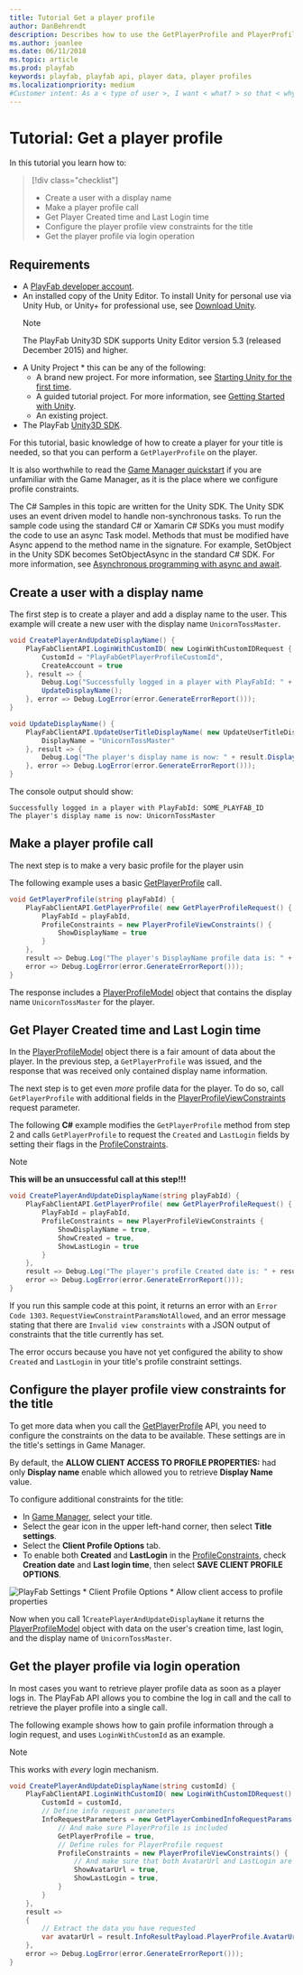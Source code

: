 ```yaml
---
title: Tutorial Get a player profile
author: DanBehrendt
description: Describes how to use the GetPlayerProfile and PlayerProfileViewConstraints APIs to retrieve player profile data.
ms.author: joanlee
ms.date: 06/11/2018
ms.topic: article
ms.prod: playfab
keywords: playfab, playfab api, player data, player profiles
ms.localizationpriority: medium
#Customer intent: As a < type of user >, I want < what? > so that < why? >
---
```


# Tutorial: Get a player profile

In this tutorial you learn how to:

> [!div class="checklist"]
> * Create a user with a display name
> * Make a player profile call
> * Get Player Created time and Last Login time
> * Configure the player profile view constraints for the title
> * Get the player profile via login operation

## Requirements

* A [PlayFab developer account](https://developer.playfab.com/en-us/sign-up).
* An installed copy of the Unity Editor. To install Unity for personal use via Unity Hub, or Unity+ for professional use, see [Download Unity](https://unity3d.com/get-unity/download).
  > [!NOTE]
  > The PlayFab Unity3D SDK supports Unity Editor version 5.3 (released December 2015) and higher.
* A Unity Project * this can be any of the following:
  * A brand new project. For more information, see [Starting Unity for the first time](https://docs.unity3d.com/550/Documentation/Manual/GettingStarted.html).
  * A guided tutorial project. For more information, see [Getting Started with Unity](https://learn.unity.com/).
  * An existing project.
* The PlayFab [Unity3D SDK](../../../sdks/unity3d/index.md).

For this tutorial, basic knowledge of how to create a player for your title is needed, so that you can perform a `GetPlayerProfile` on the player.

It is also worthwhile to read the [Game Manager quickstart](../../../gamemanager/quickstart.md) if you are unfamiliar with the Game Manager, as it is the place where we configure profile constraints.

The C# Samples in this topic are written for the Unity SDK. The Unity SDK uses an event driven model to handle non-synchronous tasks. To run the sample code using the standard C# or Xamarin C# SDKs you must modify the code to use an async Task model. Methods that must be modified have Async append to the method name in the signature. For example, SetObject in the Unity SDK becomes SetObjectAsync in the standard C# SDK. For more information, see [Asynchronous programming with async and await](/dotnet/csharp/programming-guide/concepts/async/).

## Create a user with a display name

The first step is to create a player and add a display name to the user. This example will create a new user with the display name `UnicornTossMaster`.

```csharp
void CreatePlayerAndUpdateDisplayName() {
    PlayFabClientAPI.LoginWithCustomID( new LoginWithCustomIDRequest {
        CustomId = "PlayFabGetPlayerProfileCustomId",
        CreateAccount = true
    }, result => {
        Debug.Log("Successfully logged in a player with PlayFabId: " + result.PlayFabId);
        UpdateDisplayName();
    }, error => Debug.LogError(error.GenerateErrorReport()));
}

void UpdateDisplayName() {
    PlayFabClientAPI.UpdateUserTitleDisplayName( new UpdateUserTitleDisplayNameRequest {
        DisplayName = "UnicornTossMaster"
    }, result => {
        Debug.Log("The player's display name is now: " + result.DisplayName);
    }, error => Debug.LogError(error.GenerateErrorReport()));
}
```

The console output should show:

```
Successfully logged in a player with PlayFabId: SOME_PLAYFAB_ID
The player's display name is now: UnicornTossMaster
```

## Make a player profile call

The next step is to make a very basic profile for the player usin

The following example uses a basic [GetPlayerProfile](xref:titleid.playfabapi.com.server.accountmanagement.getplayerprofile) call.

```csharp
void GetPlayerProfile(string playFabId) {
    PlayFabClientAPI.GetPlayerProfile( new GetPlayerProfileRequest() {
        PlayFabId = playFabId,
        ProfileConstraints = new PlayerProfileViewConstraints() {
            ShowDisplayName = true
        }
    },
    result => Debug.Log("The player's DisplayName profile data is: " + result.PlayerProfile.DisplayName),
    error => Debug.LogError(error.GenerateErrorReport()));
}
```

The response includes a [PlayerProfileModel](xref:titleid.playfabapi.com.server.accountmanagement.getplayerprofile#playerprofilemodel) object that contains the display name `UnicornTossMaster` for the player.

## Get Player Created time and Last Login time

In the [PlayerProfileModel](xref:titleid.playfabapi.com.server.accountmanagement.getplayerprofile#playerprofilemodel) object there is a fair amount of data about the player. In the previous step, a `GetPlayerProfile` was issued, and the response that was received only contained display name information.

The next step is to get even *more* profile data for the player. To do so, call `GetPlayerProfile` with additional fields in the [PlayerProfileViewConstraints](xref:titleid.playfabapi.com.server.accountmanagement.getplayerprofile#playerprofileviewconstraints) request parameter.

The following **C#** example modifies the `GetPlayerProfile` method from step 2 and calls `GetPlayerProfile` to request the `Created` and `LastLogin` fields by setting their flags in the [ProfileConstraints](xref:titleid.playfabapi.com.server.accountmanagement.getplayerprofile#playerprofileviewconstraints).

> [!NOTE]
> **This will be an unsuccessful call at this step!!!**

```csharp
void CreatePlayerAndUpdateDisplayName(string playFabId) {
    PlayFabClientAPI.GetPlayerProfile( new GetPlayerProfileRequest() {
        PlayFabId = playFabId,
        ProfileConstraints = new PlayerProfileViewConstraints {
            ShowDisplayName = true,
            ShowCreated = true,
            ShowLastLogin = true
        }
    },
    result => Debug.Log("The player's profile Created date is: " + result.PlayerProfile.Created),
    error => Debug.LogError(error.GenerateErrorReport()));
}
```

If you run this sample code at this point, it returns an error with an `Error Code 1303`. `RequestViewConstraintParamsNotAllowed`, and an error message stating that there are `Invalid view constraints` with a JSON output of constraints that the title currently has set.

The error occurs because you have not yet configured the ability to show `Created` and `LastLogin` in your title's profile constraint settings.

## Configure the player profile view constraints for the title

To get more data when you call the [GetPlayerProfile](xref:titleid.playfabapi.com.server.accountmanagement.getplayerprofile) API, you need to configure the constraints on the data to be available. These settings are in the title's settings in Game Manager.

By default, the **ALLOW CLIENT ACCESS TO PROFILE PROPERTIES:** had only **Display name** enable which allowed you to retrieve **Display Name** value.

To configure additional constraints for the title:

* In [Game Manager](https://developer.playfab.com/en-US/login), select your title.
* Select the gear icon in the upper left-hand corner, then select **Title settings**.
* Select the **Client Profile Options** tab.
* To enable both **Created** and **LastLogin** in the [ProfileConstraints](xref:titleid.playfabapi.com.server.accountmanagement.getplayerprofile#playerprofileviewconstraints), check **Creation date** and **Last login time**, then select **SAVE CLIENT PROFILE OPTIONS**.

![PlayFab Settings * Client Profile Options * Allow client access to profile properties](media/tutorials/playfab-allow-client-access-to-profile-properties.png)  

Now when you call 1`CreatePlayerAndUpdateDisplayName` it returns the [PlayerProfileModel](xref:titleid.playfabapi.com.server.accountmanagement.getplayerprofile#playerprofilemodel) object with data on the user's creation time, last login, and the display name of `UnicornTossMaster`.

## Get the player profile via login operation

In most cases you want to retrieve player profile data as soon as a player logs in. The PlayFab API allows you to combine the log in call and the call to retrieve the player profile into a single call.

The following example shows how to gain profile information through a login request, and uses `LoginWithCustomId` as an example.

> [!NOTE]
> This works with *every* login mechanism.

```csharp
void CreatePlayerAndUpdateDisplayName(string customId) {
    PlayFabClientAPI.LoginWithCustomID( new LoginWithCustomIDRequest() {
        CustomId = customId,
        // Define info request parameters
        InfoRequestParameters = new GetPlayerCombinedInfoRequestParams() {
            // And make sure PlayerProfile is included
            GetPlayerProfile = true,
            // Define rules for PlayerProfile request
            ProfileConstraints = new PlayerProfileViewConstraints() {
                // And make sure that both AvatarUrl and LastLogin are included.
                ShowAvatarUrl = true,
                ShowLastLogin = true,
            }
        }
    },
    result =>
    {
        // Extract the data you have requested
        var avatarUrl = result.InfoResultPayload.PlayerProfile.AvatarUrl;
    },
    error => Debug.LogError(error.GenerateErrorReport()));
}
```
 
